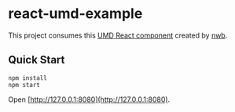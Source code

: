 # react-umd-example
This project consumes this [UMD React component](https://github.com/coryhouse/my-component) created by [nwb](https://github.com/insin/nwb).

## Quick Start
```
npm install
npm start
```
Open [http://127.0.0.1:8080](http://127.0.0.1:8080).

